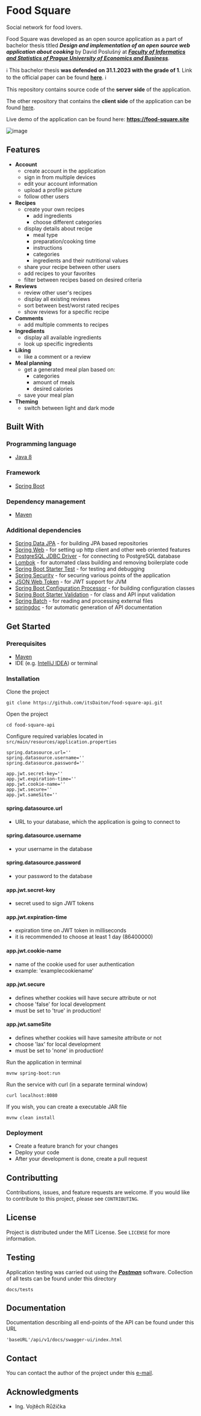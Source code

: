 # Food Square
Social network for food lovers.

Food Square was developed as an open source application as a part of bachelor thesis titled ***Design and implementation of an open source web application about cooking*** by David Poslušný at [***Faculty of Informatics and Statistics of Prague University of Economics and Business***](https://fis.vse.cz).

ℹ️ This bachelor thesis **was defended on 31.1.2023 with the grade of 1**. Link to the official paper can be found [**here**](https://vskp.vse.cz/88311). ℹ️

This repository contains source code of the **server side** of the application. 

The other repository that contains the **client side** of the application can be found [here](https://github.com/itsDaiton/food-square).

Live demo of the application can be found here: **https://food-square.site**

![image](https://user-images.githubusercontent.com/72783924/222009100-6076bc96-f99f-4a7c-a3d8-d60eb0c47267.png)

## Features

- **Account**
  - create account in the application
  - sign in from multiple devices
  - edit your account information
  - upload a profile picture
  - follow other users
- **Recipes**
  - create your own recipes
    - add ingredients
    - choose different categories
  - display details about recipe
    - meal type
    - preparation/cooking time
    - instructions
    - categories
    - ingredients and their nutritional values
  - share your recipe between other users
  - add recipes to your favorites
  - filter between recipes based on desired criteria
- **Reviews**
  - review other user's recipes
  - display all existing reviews
  - sort between best/worst rated recipes
  - show reviews for a specific recipe
- **Comments**
  - add multiple comments to recipes
- **Ingredients**
  - display all available ingredients
  - look up specific ingredients
- **Liking**
  - like a comment or a review
- **Meal planning**
  - get a generated meal plan based on:
    - categories
    - amount of meals
    - desired calories
  - save your meal plan
- **Theming**
  - switch between light and dark mode
## Built With

### Programming language
- [Java 8](https://www.oracle.com/cz/java/technologies/javase/javase8-archive-downloads.html)

### Framework
- [Spring Boot](https://spring.io/projects/spring-boot)

### Dependency management
- [Maven](https://maven.apache.org)

### Additional dependencies
- [Spring Data JPA](https://spring.io/projects/spring-data-jpa) - for building JPA based repositories
- [Spring Web](https://mvnrepository.com/artifact/org.springframework/spring-web) - for setting up http client and other web oriented features
- [PostgreSQL JDBC Driver](https://mvnrepository.com/artifact/org.postgresql/postgresql) - for connecting to PostgreSQL database
- [Lombok](https://projectlombok.org) - for automated class building and removing boilerplate code
- [Spring Boot Starter Test](https://mvnrepository.com/artifact/org.springframework.boot/spring-boot-starter-test) - for testing and debugging
- [Spring Security](https://spring.io/projects/spring-security) - for securing various points of the application
- [JSON Web Token](https://mvnrepository.com/artifact/io.jsonwebtoken/jjwt) - for JWT support for JVM
- [Spring Boot Configuration Processor](https://mvnrepository.com/artifact/org.springframework.boot/spring-boot-configuration-processor) - for building configuration classes
- [Spring Boot Starter Validation](https://mvnrepository.com/artifact/org.springframework.boot/spring-boot-starter-validation) - for class and API input validation
- [Spring Batch](https://spring.io/projects/spring-batch) - for reading and processing external files
- [springdoc](https://springdoc.org) - for automatic generation of API documentation


## Get Started

### Prerequisites

- [Maven](https://maven.apache.org)
- IDE (e.g. [IntelliJ IDEA](https://www.jetbrains.com/idea/)) or terminal

### Installation

Clone the project

```
git clone https://github.com/itsDaiton/food-square-api.git
```

Open the project

```
cd food-square-api
```

Configure required variables located in `src/main/resources/application.properties`

```
spring.datasource.url=''
spring.datasource.username=''
spring.datasource.password=''

app.jwt.secret-key=''
app.jwt.expiration-time=''
app.jwt.cookie-name=''
app.jwt.secure=''
app.jwt.sameSite=''
```

#### spring.datasource.url

- URL to your database, which the application is going to connect to

#### spring.datasource.username

- your username in the database

#### spring.datasource.password

- your password to the database

#### app.jwt.secret-key

- secret used to sign JWT tokens

#### app.jwt.expiration-time

- expiration time on JWT token in milliseconds
- it is recommended to choose at least 1 day (86400000)

#### app.jwt.cookie-name

- name of the cookie used for user authentication
- example: 'examplecookiename'

#### app.jwt.secure

- defines whether cookies will have secure attribute or not
- choose 'false' for local development
- must be set to 'true' in production!

#### app.jwt.sameSite

- defines whether cookies will have samesite attribute or not
- choose 'lax' for local development
- must be set to 'none' in production!

Run the application in terminal

```
mvnw spring-boot:run
```

Run the service with curl (in a separate terminal window)

```
curl localhost:8080
```

If you wish, you can create a executable JAR file

```
mvnw clean install
```

### Deployment
- Create a feature branch for your changes
- Deploy your code
- After your development is done, create a pull request

## Contributting

Contributions, issues, and feature requests are welcome. If you would like to contribute to this project, please see `CONTRIBUTING`.

## License

Project is distributed under the MIT License. See `LICENSE` for more information.

## Testing

Application testing was carried out using the [***Postman***](https://www.postman.com) software. Collection of all tests can be found under this directory
```
docs/tests
```

## Documentation

Documentation describing all end-points of the API can be found under this URL
```
'baseURL'/api/v1/docs/swagger-ui/index.html
```

## Contact

You can contact the author of the project under this [e-mail](mailto:david.poslusny@gmail.com).

## Acknowledgments

- Ing. Vojtěch Růžička 
